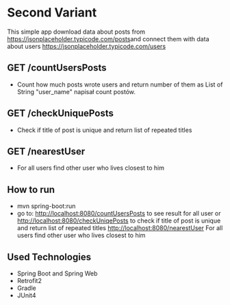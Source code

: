 # Second Variant
This simple app download data about posts from https://jsonplaceholder.typicode.com/posts​ and connect them with data about users https://jsonplaceholder.typicode.com/users

## GET /countUsersPosts
* Count how much posts wrote users and return number of them as List of String "user_name" napisał count postów.

## GET /checkUniquePosts
* Check if title of post is unique and return list of repeated titles

## GET /nearestUser
* For all users find other user who lives closest to him

## How to run
* mvn spring-boot:run
* go to: [http://localhost:8080/countUsersPosts](http://localhost:8080/countUsersPosts) to see result for all user or
    [http://localhost:8080/checkUniqePosts](http://localhost:8080/checkUniqePosts) to check if title of post is unique and return list of repeated titles
    [http://localhost:8080/nearestUser](http://localhost:8080/nearestUser) For all users find other user who lives closest to him

## Used Technologies
* Spring Boot and Spring Web
* Retrofit2
* Gradle
* JUnit4